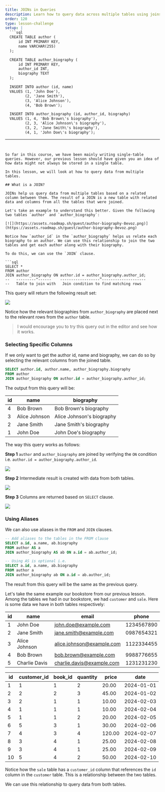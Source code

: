 ```yaml
---
title: JOINs in Queries
description: Learn how to query data across multiple tables using joins
order: 120
type: lesson-challenge
setup: |
  ```sql
  CREATE TABLE author (
      id INT PRIMARY KEY,
      name VARCHAR(255)
  );

  CREATE TABLE author_biography (
      id INT PRIMARY KEY,
      author_id INT,
      biography TEXT
  );

  INSERT INTO author (id, name)
  VALUES (1, 'John Doe'),
         (2, 'Jane Smith'),
         (3, 'Alice Johnson'),
         (4, 'Bob Brown');

  INSERT INTO author_biography (id, author_id, biography)
  VALUES (1, 4, 'Bob Brown\'s biography'),
         (2, 3, 'Alice Johnson\'s biography'),
         (3, 2, 'Jane Smith\'s biography'),
         (4, 1, 'John Doe\'s biography');
  ```
---
```


So far in this course, we have been mainly writing single-table queries. However, our previous lesson should have given you an idea of how data might not always be stored in a single table.

In this lesson, we will look at how to query data from multiple tables.

## What is a JOIN?

JOINs help us query data from multiple tables based on a related column between them. The result of a JOIN is a new table with related data and columns from all the tables that were joined.

Let's take an example to understand this better. Given the following two tables `author` and `author_biography`:

[![](https://assets.roadmap.sh/guest/author-biography-8evoz.png)](https://assets.roadmap.sh/guest/author-biography-8evoz.png)

Notice how `author_id` in the `author_biography` helps us relate each biography to an author. We can use this relationship to join the two tables and get each author along with their biography.

To do this, we can use the `JOIN` clause.

```sql
SELECT *
FROM author
JOIN author_biography ON author.id = author_biography.author_id;
--   ---------^------    ------------------^--------------------
--   Table to join with   Join condition to find matching rows
```

This query will return the following result set:

[![](https://assets.roadmap.sh/guest/author-join-biography-r5jtd.png)](https://assets.roadmap.sh/guest/author-join-biography-r5jtd.png)

Notice how the relevant biographies from `author_biography` are placed next to the relevant rows from the `author` table.

> I would encourage you to try this query out in the editor and see how it works.

### Selecting Specific Columns

If we only want to get the author id, name and biography, we can do so by selecting the relevant columns from the joined table.

```sql
SELECT author.id, author.name, author_biography.biography
FROM author
JOIN author_biography ON author.id = author_biography.author_id;
```

The output from this query will be:

| id  | name          | biography                 |
| --- | ------------- | ------------------------- |
| 4   | Bob Brown     | Bob Brown's biography     |
| 3   | Alice Johnson | Alice Johnson's biography |
| 2   | Jane Smith    | Jane Smith's biography    |
| 1   | John Doe      | John Doe's biography      |

The way this query works as follows:

**Step 1** `author` and `author_biography` are joined by verifying the `ON` condition i.e. `author.id = author_biography.author_id`.

![](https://assets.roadmap.sh/guest/step1-joining-tables-t9ms5.png)

**Step 2** Intermediate result is created with data from both tables.

![](https://assets.roadmap.sh/guest/step2-joined-tables-hf315.png)

**Step 3** Columns are returned based on `SELECT` clause.

![](https://assets.roadmap.sh/guest/step3-result-zhqzl.png)

### Using Aliases

We can also use aliases in the `FROM` and `JOIN` clauses.

```sql
-- Add aliases to the tables in the FROM clause
SELECT a.id, a.name, ab.biography
FROM author AS a
JOIN author_biography AS ab ON a.id = ab.author_id;

-- Using AS is optional i.e.
SELECT a.id, a.name, ab.biography
FROM author a
JOIN author_biography ab ON a.id = ab.author_id;
```

The result from this query will be the same as the previous query.



Let's take the same example our bookstore from our previous lesson. Among the tables we had in our bookstore, we had `customer` and `sale`. Here is some data we have in both tables respectively:

| id  | name          | email                     | phone      |
| --- | ------------- | ------------------------- | ---------- |
| 1   | John Doe      | john.doe@example.com      | 1234567890 |
| 2   | Jane Smith    | jane.smith@example.com    | 0987654321 |
| 3   | Alice Johnson | alice.johnson@example.com | 1122334455 |
| 4   | Bob Brown     | bob.brown@example.com     | 9988776655 |
| 5   | Charlie Davis | charlie.davis@example.com | 1231231230 |

| id  | customer_id | book_id | quantity | price  | date       |
| --- | ----------- | ------- | -------- | ------ | ---------- |
| 1   | 1           | 1       | 2        | 20.00  | 2024-01-01 |
| 2   | 2           | 2       | 3        | 45.00  | 2024-01-02 |
| 3   | 2           | 1       | 1        | 10.00  | 2024-02-03 |
| 4   | 1           | 1       | 1        | 10.00  | 2024-02-04 |
| 5   | 1           | 1       | 2        | 20.00  | 2024-02-05 |
| 6   | 5           | 3       | 1        | 30.00  | 2024-02-06 |
| 7   | 4           | 3       | 4        | 120.00 | 2024-02-07 |
| 8   | 3           | 4       | 1        | 25.00  | 2024-02-08 |
| 9   | 3           | 4       | 1        | 25.00  | 2024-02-09 |
| 10  | 5           | 4       | 2        | 50.00  | 2024-02-10 |

Notice how the `sale` table has a `customer_id` column that references the `id` column in the `customer` table. This is a relationship between the two tables.

We can use this relationship to query data from both tables.
